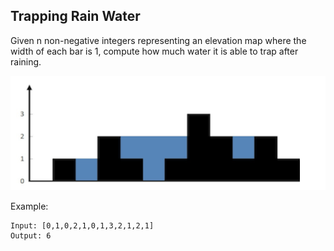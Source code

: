 ## Trapping Rain Water

Given n non-negative integers representing an elevation map where the width of each bar is 1, compute how much water it is able to trap after raining.

![RainWaterGraph](RainWaterGraph.png)

Example:
```
Input: [0,1,0,2,1,0,1,3,2,1,2,1]
Output: 6
```
